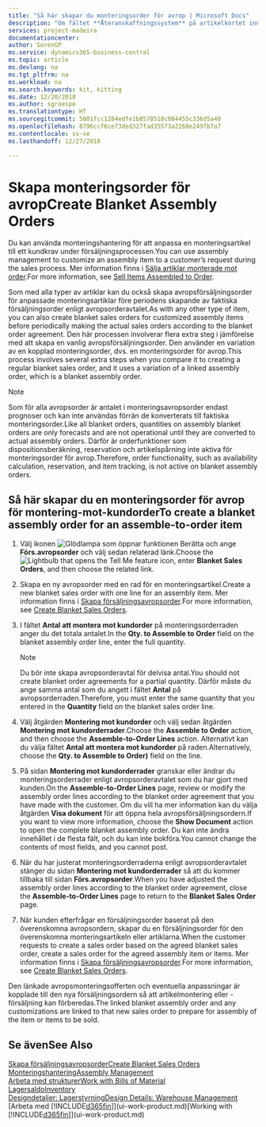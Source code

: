 ```yaml
---
title: "Så här skapar du monteringsorder för avrop | Microsoft Docs"
description: "Om fältet **Återanskaffningssystem** på artikelkortet innehåller **Montering** så är standard metoden för att tillhandahålla artikeln att sammanställa den av definierade komponenter, eventuellt med en angiven resurs."
services: project-madeira
documentationcenter: 
author: SorenGP
ms.service: dynamics365-business-central
ms.topic: article
ms.devlang: na
ms.tgt_pltfrm: na
ms.workload: na
ms.search.keywords: kit, kitting
ms.date: 12/20/2018
ms.author: sgroespe
ms.translationtype: HT
ms.sourcegitcommit: 5801fcc1284edfe1b8578518c084455c336d5a40
ms.openlocfilehash: 8796ccf6ce73ded327fad35573a2268e249fb7a7
ms.contentlocale: sv-se
ms.lasthandoff: 12/27/2018

---
```

# <a name="create-blanket-assembly-orders"></a><span data-ttu-id="80308-103">Skapa monteringsorder för avrop</span><span class="sxs-lookup"><span data-stu-id="80308-103">Create Blanket Assembly Orders</span></span>
<span data-ttu-id="80308-104">Du kan använda monteringshantering för att anpassa en monteringsartikel till ett kundkrav under försäljningsprocessen.</span><span class="sxs-lookup"><span data-stu-id="80308-104">You can use assembly management to customize an assembly item to a customer’s request during the sales process.</span></span> <span data-ttu-id="80308-105">Mer information finns i [Sälja artiklar monterade mot order](assembly-how-to-sell-items-assembled-to-order.md).</span><span class="sxs-lookup"><span data-stu-id="80308-105">For more information, see [Sell Items Assembled to Order](assembly-how-to-sell-items-assembled-to-order.md).</span></span>  

 <span data-ttu-id="80308-106">Som med alla typer av artiklar kan du också skapa avropsförsäljningsorder för anpassade monteringsartiklar före periodens skapande av faktiska försäljningsorder enligt avropsorderavtalet.</span><span class="sxs-lookup"><span data-stu-id="80308-106">As with any other type of item, you can also create blanket sales orders for customized assembly items before periodically making the actual sales orders according to the blanket order agreement.</span></span> <span data-ttu-id="80308-107">Den här processen involverar flera extra steg i jämförelse med att skapa en vanlig avropsförsäljningsorder. Den använder en variation av en kopplad monteringsorder, dvs. en monteringsorder för avrop.</span><span class="sxs-lookup"><span data-stu-id="80308-107">This process involves several extra steps when you compare it to creating a regular blanket sales order, and it uses a variation of a linked assembly order, which is a blanket assembly order.</span></span>

> [!NOTE]  
>  <span data-ttu-id="80308-108">Som för alla avropsorder är antalet i monteringsavropsorder endast prognoser och kan inte användas förrän de konverterats till faktiska monteringsorder.</span><span class="sxs-lookup"><span data-stu-id="80308-108">Like all blanket orders, quantities on assembly blanket orders are only forecasts and are not operational until they are converted to actual assembly orders.</span></span> <span data-ttu-id="80308-109">Därför är orderfunktioner som dispositionsberäkning, reservation och artikelspårning inte aktiva för monteringsorder för avrop.</span><span class="sxs-lookup"><span data-stu-id="80308-109">Therefore, order functionality, such as availability calculation, reservation, and item tracking, is not active on blanket assembly orders.</span></span>  

## <a name="to-create-a-blanket-assembly-order-for-an-assemble-to-order-item"></a><span data-ttu-id="80308-110">Så här skapar du en monteringsorder för avrop för montering\-mot\-kundorder</span><span class="sxs-lookup"><span data-stu-id="80308-110">To create a blanket assembly order for an assemble\-to\-order item</span></span>  
1. <span data-ttu-id="80308-111">Välj ikonen ![Glödlampa som öppnar funktionen Berätta](media/ui-search/search_small.png "Berätta vad du vill göra") och ange **Förs.avropsorder** och välj sedan relaterad länk.</span><span class="sxs-lookup"><span data-stu-id="80308-111">Choose the ![Lightbulb that opens the Tell Me feature](media/ui-search/search_small.png "Tell me what you want to do") icon, enter **Blanket Sales Orders**, and then choose the related link.</span></span>  
2. <span data-ttu-id="80308-112">Skapa en ny avropsorder med en rad för en monteringsartikel.</span><span class="sxs-lookup"><span data-stu-id="80308-112">Create a new blanket sales order with one line for an assembly item.</span></span> <span data-ttu-id="80308-113">Mer information finns i [Skapa försäljningsavropsorder](sales-how-to-create-blanket-sales-orders.md).</span><span class="sxs-lookup"><span data-stu-id="80308-113">For more information, see [Create Blanket Sales Orders](sales-how-to-create-blanket-sales-orders.md).</span></span>  
3. <span data-ttu-id="80308-114">I fältet **Antal att montera mot kundorder** på monteringsorderraden anger du det totala antalet.</span><span class="sxs-lookup"><span data-stu-id="80308-114">In the **Qty. to Assemble to Order** field on the blanket assembly order line, enter the full quantity.</span></span>

    > [!NOTE]  
    >  <span data-ttu-id="80308-115">Du bör inte skapa avropsorderavtal för delvisa antal.</span><span class="sxs-lookup"><span data-stu-id="80308-115">You should not create blanket order agreements for a partial quantity.</span></span> <span data-ttu-id="80308-116">Därför måste du ange samma antal som du angett i fältet **Antal** på avropsorderraden.</span><span class="sxs-lookup"><span data-stu-id="80308-116">Therefore, you must enter the same quantity that you entered in the **Quantity** field on the blanket sales order line.</span></span>  

4. <span data-ttu-id="80308-117">Välj åtgärden **Montering mot kundorder** och välj sedan åtgärden **Montering mot kundorderrader**.</span><span class="sxs-lookup"><span data-stu-id="80308-117">Choose the **Assemble to Order** action, and then choose the **Assemble-to-Order Lines** action.</span></span> <span data-ttu-id="80308-118">Alternativt kan du välja fältet **Antal att montera mot kundorder** på raden.</span><span class="sxs-lookup"><span data-stu-id="80308-118">Alternatively, choose the **Qty. to Assemble to Order)** field on the line.</span></span>  
5. <span data-ttu-id="80308-119">På sidan **Montering mot kundorderrader** granskar eller ändrar du monteringsorderrader enligt avropsorderavtalet som du har gjort med kunden.</span><span class="sxs-lookup"><span data-stu-id="80308-119">On the **Assemble-to-Order Lines** page, review or modify the assembly order lines according to the blanket order agreement that you have made with the customer.</span></span> <span data-ttu-id="80308-120">Om du vill ha mer information kan du välja åtgärden **Visa dokument** för att öppna hela avropsförsäljningsordern.</span><span class="sxs-lookup"><span data-stu-id="80308-120">If you want to view more information, choose the **Show Document** action to open the complete blanket assembly order.</span></span> <span data-ttu-id="80308-121">Du kan inte ändra innehållet i de flesta fält, och du kan inte bokföra.</span><span class="sxs-lookup"><span data-stu-id="80308-121">You cannot change the contents of most fields, and you cannot post.</span></span>  
6. <span data-ttu-id="80308-122">När du har justerat monteringsorderraderna enligt avropsorderavtalet stänger du sidan **Montering mot kundorderrader** så att du kommer tillbaka till sidan **Förs.avropsorder**.</span><span class="sxs-lookup"><span data-stu-id="80308-122">When you have adjusted the assembly order lines according to the blanket order agreement, close the **Assemble-to-Order Lines** page to return to the **Blanket Sales Order** page.</span></span>  
7. <span data-ttu-id="80308-123">När kunden efterfrågar en försäljningsorder baserat på den överenskomna avropsordern, skapar du en försäljningsorder för den överenskomna monteringsartikeln eller artiklarna.</span><span class="sxs-lookup"><span data-stu-id="80308-123">When the customer requests to create a sales order based on the agreed blanket sales order, create a sales order for the agreed assembly item or items.</span></span> <span data-ttu-id="80308-124">Mer information finns i [Skapa försäljningsavropsorder](sales-how-to-create-blanket-sales-orders.md).</span><span class="sxs-lookup"><span data-stu-id="80308-124">For more information, see [Create Blanket Sales Orders](sales-how-to-create-blanket-sales-orders.md).</span></span>

<span data-ttu-id="80308-125">Den länkade avropsmonteringsofferten och eventuella anpassningar är kopplade till den nya försäljningsordern så att artikelmontering eller -försäljning kan förberedas.</span><span class="sxs-lookup"><span data-stu-id="80308-125">The linked blanket assembly order and any customizations are linked to that new sales order to prepare for assembly of the item or items to be sold.</span></span>  

## <a name="see-also"></a><span data-ttu-id="80308-126">Se även</span><span class="sxs-lookup"><span data-stu-id="80308-126">See Also</span></span>
[<span data-ttu-id="80308-127">Skapa försäljningsavropsorder</span><span class="sxs-lookup"><span data-stu-id="80308-127">Create Blanket Sales Orders</span></span>](sales-how-to-create-blanket-sales-orders.md)  
[<span data-ttu-id="80308-128">Monteringshantering</span><span class="sxs-lookup"><span data-stu-id="80308-128">Assembly Management</span></span>](assembly-assemble-items.md)  
[<span data-ttu-id="80308-129">Arbeta med strukturer</span><span class="sxs-lookup"><span data-stu-id="80308-129">Work with Bills of Material</span></span>](inventory-how-work-BOMs.md)  
[<span data-ttu-id="80308-130">Lagersaldo</span><span class="sxs-lookup"><span data-stu-id="80308-130">Inventory</span></span>](inventory-manage-inventory.md)  
[<span data-ttu-id="80308-131">Designdetaljer: Lagerstyrning</span><span class="sxs-lookup"><span data-stu-id="80308-131">Design Details: Warehouse Management</span></span>](design-details-warehouse-management.md)  
<span data-ttu-id="80308-132">[Arbeta med [!INCLUDE[d365fin](includes/d365fin_md.md)]](ui-work-product.md)</span><span class="sxs-lookup"><span data-stu-id="80308-132">[Working with [!INCLUDE[d365fin](includes/d365fin_md.md)]](ui-work-product.md)</span></span>

